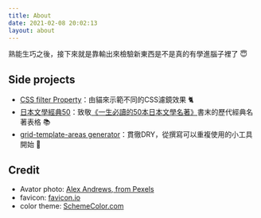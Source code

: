```yaml
---
title: About
date: 2021-02-08 20:02:13
layout: about
---
```


熟能生巧之後，接下來就是靠輸出來檢驗新東西是不是真的有學進腦子裡了 😇

<h2>Side projects</h2>

- <a target="_blank" href="https://tzynwang.github.io/CSS-filter-property/">CSS filter Property</a>：由貓來示範不同的CSS濾鏡效果 🐈
- <a target="_blank" href="https://tzynwang.github.io/Japanese-literature-50/">日本文學經典50</a>：致敬[《一生必讀的50本日本文學名著》](https://www.cite.com.tw/book?id=71265)書末的歷代經典名著表格 📚
- [grid-template-areas generator](https://codepen.io/Charlie7779/pen/qBqGbpm)：貫徹DRY，從撰寫可以重複使用的小工具開始 🔨

<h2>Credit</h2>

- Avator photo: [Alex Andrews, from Pexels](https://www.pexels.com/photo/photo-of-fox-sitting-on-ground-2295744/)
- favicon: [favicon.io](https://favicon.io/emoji-favicons/ledger/)
- color theme: [SchemeColor.com](https://www.schemecolor.com/elegant-and-classic.php)